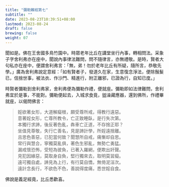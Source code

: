 ```yaml
---
title: "彌勒難經第七"
subtitle: ""
date: 2023-08-23T10:39:51+08:00
lastmod: 2023-08-24
draft: false
brewing: false
weight: 07
---
```



聞如是。佛在王舍國多鳥竹園中。時眾老年比丘在講堂坐行內事，轉相問法。采象子字舍利弗亦在座中，聞說內事律法難問，問不隨律言，亦無禮敬。是時，賢者大句私亦在座中，便謂舍利弗言：「無，弟！勿於老年比丘有所疑，隨所言，恭敬先學。」廣為舍利弗說定意經：「如有賢者子，發道久在家，生意復念淨法，便除鬚髮已，信捨世事，被法衣、作沙門、精進行，附正離邪，已證為行，自知已度。」

時賢者彌勒到舍利弗家，舍利弗便為彌勒作禮，便就座。彌勒即如法律難問，舍利弗宜於是事，不能對。彌勒便起去，入城求食竟，盥澡藏應器，還到佛所，作禮畢就座，以偈問佛言：

> 婬欲著女形，大道解癡根，願受尊所戒，得教行遠惡。  
> 意著婬女形，亡尊所教令，亡正致睡臥，是行失次第。  
> 本獨行求諦，後反著色亂，犇車亡正道，不存捨正耶？  
> 坐值見尊敬，失行亡善名，見是諦計學，所婬遠捨離。  
> 且思色善惡，已犯當何致？聞慧所自戒，痛慚却自思。  
> 常行與慧合，寧獨莫亂俱，著色生邪亂，無勢亡勇猛。  
> 漏戒懷恐怖，受短為彼負，已著入羅網，便欺出奸聲。  
> 見犯因緣惡，莫取身自負，堅行獨來去，取明莫習癡。  
> 遠可獨自處，諦見為上行，有行莫自憍，無倚泥洹次。  
> 遠計念長行，不欲色不色，善說得度痛，悉世婬自食。

佛說是義足經竟，比丘悉歡喜。